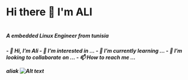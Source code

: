 <h1>
  Hi there 👋 I'm ALI 
 <h1>


<h5> A embedded Linux Engineer from tunisia  <h5>
- 👋 Hi, I’m Ali 
- 👀 I’m interested in ...
- 🌱 I’m currently learning ...
- 💞️ I’m looking to collaborate on ...
- 📫 How to reach me ...

<!---
akroutiali/akroutiali is a ✨ special ✨ repository because its `README.md` (this file) appears on your GitHub profile.
You can click the Preview link to take a look at your changes.
--->
aliak
![Alt text](relative/path/to/img.jpg?raw=true "Title")
